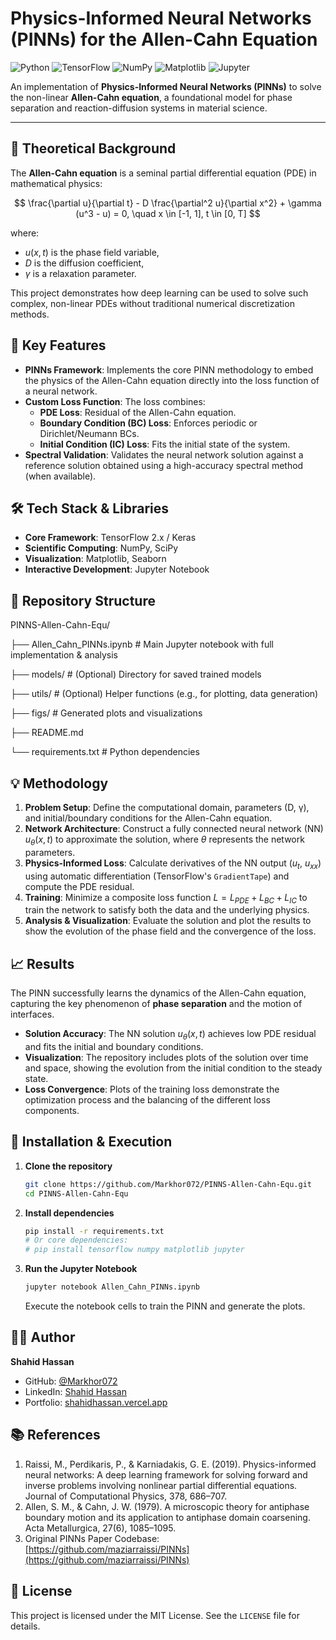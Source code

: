 # Physics-Informed Neural Networks (PINNs) for the Allen-Cahn Equation

![Python](https://img.shields.io/badge/Python-3776AB?style=for-the-badge&logo=python&logoColor=white)
![TensorFlow](https://img.shields.io/badge/TensorFlow-FF6F00?style=for-the-badge&logo=tensorflow&logoColor=white)
![NumPy](https://img.shields.io/badge/NumPy-013243?style=for-the-badge&logo=numpy&logoColor=white)
![Matplotlib](https://img.shields.io/badge/Matplotlib-%23ffffff.svg?style=for-the-badge&logo=Matplotlib&logoColor=black)
![Jupyter](https://img.shields.io/badge/Jupyter-F37626.svg?style=for-the-badge&logo=Jupyter&logoColor=white)

An implementation of **Physics-Informed Neural Networks (PINNs)** to solve the non-linear **Allen-Cahn equation**, a foundational model for phase separation and reaction-diffusion systems in material science.

---

## 📖 Theoretical Background

The **Allen-Cahn equation** is a seminal partial differential equation (PDE) in mathematical physics:

$$
\frac{\partial u}{\partial t} - D \frac{\partial^2 u}{\partial x^2} + \gamma (u^3 - u) = 0, \quad x \in [-1, 1], t \in [0, T]
$$

where:
- $u(x, t)$ is the phase field variable,
- $D$ is the diffusion coefficient,
- $\gamma$ is a relaxation parameter.

This project demonstrates how deep learning can be used to solve such complex, non-linear PDEs without traditional numerical discretization methods.

## 🚀 Key Features

- **PINNs Framework**: Implements the core PINN methodology to embed the physics of the Allen-Cahn equation directly into the loss function of a neural network.
- **Custom Loss Function**: The loss combines:
  - **PDE Loss**: Residual of the Allen-Cahn equation.
  - **Boundary Condition (BC) Loss**: Enforces periodic or Dirichlet/Neumann BCs.
  - **Initial Condition (IC) Loss**: Fits the initial state of the system.
- **Spectral Validation**: Validates the neural network solution against a reference solution obtained using a high-accuracy spectral method (when available).

## 🛠️ Tech Stack & Libraries

- **Core Framework**: TensorFlow 2.x / Keras
- **Scientific Computing**: NumPy, SciPy
- **Visualization**: Matplotlib, Seaborn
- **Interactive Development**: Jupyter Notebook

## 📁 Repository Structure
PINNS-Allen-Cahn-Equ/

├── Allen_Cahn_PINNs.ipynb # Main Jupyter notebook with full implementation & analysis

├── models/ # (Optional) Directory for saved trained models

├── utils/ # (Optional) Helper functions (e.g., for plotting, data generation)

├── figs/ # Generated plots and visualizations

├── README.md

└── requirements.txt # Python dependencies


## 💡 Methodology

1.  **Problem Setup**: Define the computational domain, parameters (D, γ), and initial/boundary conditions for the Allen-Cahn equation.
2.  **Network Architecture**: Construct a fully connected neural network (NN) $u_{\theta}(x, t)$ to approximate the solution, where $\theta$ represents the network parameters.
3.  **Physics-Informed Loss**: Calculate derivatives of the NN output ($u_t$, $u_{xx}$) using automatic differentiation (TensorFlow's `GradientTape`) and compute the PDE residual.
4.  **Training**: Minimize a composite loss function $L = L_{PDE} + L_{BC} + L_{IC}$ to train the network to satisfy both the data and the underlying physics.
5.  **Analysis & Visualization**: Evaluate the solution and plot the results to show the evolution of the phase field and the convergence of the loss.

## 📈 Results

The PINN successfully learns the dynamics of the Allen-Cahn equation, capturing the key phenomenon of **phase separation** and the motion of interfaces.

- **Solution Accuracy**: The NN solution $u_{\theta}(x, t)$ achieves low PDE residual and fits the initial and boundary conditions.
- **Visualization**: The repository includes plots of the solution over time and space, showing the evolution from the initial condition to the steady state.
- **Loss Convergence**: Plots of the training loss demonstrate the optimization process and the balancing of the different loss components.

## 🔧 Installation & Execution

1.  **Clone the repository**
    ```bash
    git clone https://github.com/Markhor072/PINNS-Allen-Cahn-Equ.git
    cd PINNS-Allen-Cahn-Equ
    ```

2.  **Install dependencies**
    ```bash
    pip install -r requirements.txt
    # Or core dependencies:
    # pip install tensorflow numpy matplotlib jupyter
    ```

3.  **Run the Jupyter Notebook**
    ```bash
    jupyter notebook Allen_Cahn_PINNs.ipynb
    ```
    Execute the notebook cells to train the PINN and generate the plots.

## 👨‍💻 Author

**Shahid Hassan**

- GitHub: [@Markhor072](https://github.com/Markhor072)
- LinkedIn: [Shahid Hassan](https://www.linkedin.com/in/markhor072)
- Portfolio: [shahidhassan.vercel.app](https://shahidhassan.vercel.app)

## 📚 References

1.  Raissi, M., Perdikaris, P., & Karniadakis, G. E. (2019). Physics-informed neural networks: A deep learning framework for solving forward and inverse problems involving nonlinear partial differential equations. Journal of Computational Physics, 378, 686–707.
2.  Allen, S. M., & Cahn, J. W. (1979). A microscopic theory for antiphase boundary motion and its application to antiphase domain coarsening. Acta Metallurgica, 27(6), 1085–1095.
3.  Original PINNs Paper Codebase: [https://github.com/maziarraissi/PINNs](https://github.com/maziarraissi/PINNs)

## 📜 License

This project is licensed under the MIT License. See the `LICENSE` file for details.
